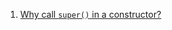  1. [Why call `super()` in a constructor?](https://stackoverflow.com/questions/10508107/why-call-super-in-a-constructor)
